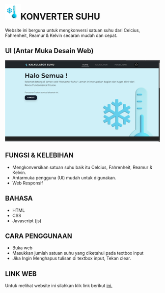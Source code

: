 # ![logo](res/logo200px.png)KONVERTER SUHU
Website ini berguna untuk mengkonversi satuan suhu dari Celcius, Fahrenheit, Reamur & Kelvin secaran mudah dan cepat.

## UI (Antar Muka Desain Web)
![Tampilan Website](res/tampilan.png)

## FUNGSI & KELEBIHAN
- Mengkonversikan satuan suhu baik itu Celcius, Fahrenheit, Reamur & Kelvin.
- Antarmuka pengguna (UI) mudah untuk digunakan.
- Web Responsif

## BAHASA
- HTML
- CSS
- Javascript (js)

## CARA PENGGUNAAN
- Buka web
- Masukkan jumlah satuan suhu yang diketahui pada textbox input
- Jika Ingin Menghapus tulisan di textbox input, Tekan clear.

## LINK WEB
Untuk melihat website ini silahkan klik link berikut [ini.](https://revou-fundamental-course.github.io/21-apr-25-MasYaaz/)
